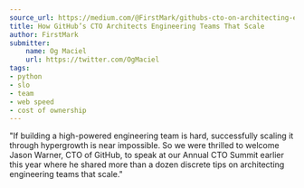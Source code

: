 ```yaml
---
source_url: https://medium.com/@FirstMark/githubs-cto-on-architecting-engineering-teams-that-scale-cb79dd6132ae
title: How GitHub’s CTO Architects Engineering Teams That Scale
author: FirstMark
submitter:
    name: Og Maciel
    url: https://twitter.com/OgMaciel
tags:
- python
- slo
- team
- web speed
- cost of ownership
---
```


"If building a high-powered engineering team is hard, successfully scaling it through hypergrowth is near impossible. So we were thrilled to welcome Jason Warner, CTO of GitHub, to speak at our Annual CTO Summit earlier this year where he shared more than a dozen discrete tips on architecting engineering teams that scale." 
